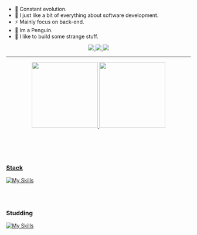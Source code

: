 
- 💪 Constant evolution.
- 💙 I just like a bit of everything about software development.
- ⚡ Mainly focus on back-end.
- 🐧 Im a Penguin.
- 🤡 I like to build some strange stuff.

<div align="center">
  <a href="https://www.linkedin.com/in/caio-corr%C3%AAa-4aa4731b2" target="_blank"><img src="https://img.shields.io/badge/-LinkedIn-%230077B5?style=for-the-badge&logo=linkedin&logoColor=white" target="_blank">
  </a>
  <a target="_blank" href="mailto:caiodjesus1@hotmail.com" title="caiodjesus1@hotmail.com">
  <img src="https://img.shields.io/badge/Microsoft_Outlook-0078D4?style=for-the-badge&logo=microsoft-outlook&logoColor=white" target="_blank">
  </a>  
  <a href="https://caiocdj.github.io/PortifolioV3/"><img src="https://img.shields.io/badge/Portfolio-%23000000.svg?style=for-the-badge&logo=firefox&logoColor=#FF7139"></a>
</div

<br/>

 ----
  
<div align="center">
    <a href="https://github.com/CaioCDJ">
    <img height="180em" src="https://github-readme-stats.vercel.app/api?username=CaioCDJ&show_icons=true&theme=tokyonight&include_all_commits=true&count_private=true"/>
    <img height="180em" src="https://github-readme-stats.vercel.app/api/top-langs/?username=CaioCDJ&layout=compact&langs_count=7&theme=tokyonight"/>
</div>


<br/>
  
#
  
<br/>
  
### Stack

[![My Skills](https://skillicons.dev/icons?i=cs,net,java,js,ts,html,css,php,express,nodejs)](https://skillicons.dev)

<br>

#

### Studding

[![My Skills](https://skillicons.dev/icons?i=docker,laravel)](https://skillicons.dev)

